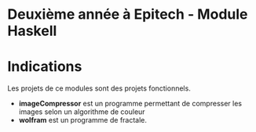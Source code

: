# Deuxième année à Epitech - Module Haskell

# Indications

Les projets de ce modules sont des projets fonctionnels.

- **imageCompressor** est un programme permettant de compresser les images selon un algorithme de couleur
- **wolfram** est un programme de fractale.